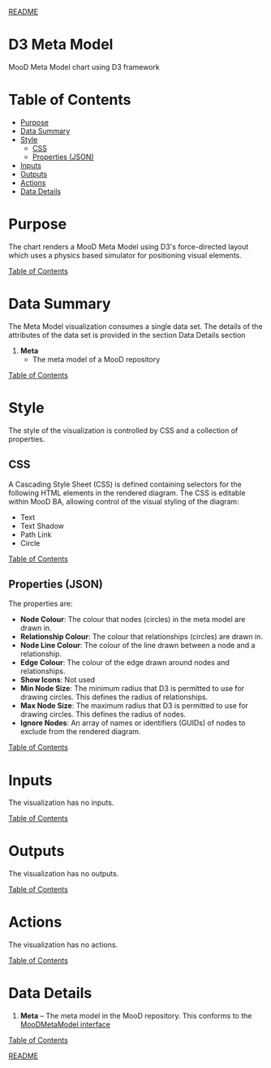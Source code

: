 [README](../../README.md)

# D3 Meta Model

MooD Meta Model chart using D3 framework

# Table of Contents

*   [Purpose](#purpose)
*   [Data Summary](#data-summary)
*   [Style](#style)
    * [CSS](#css)
    * [Properties (JSON)](#properties-json)
*   [Inputs](#inputs)
*   [Outputs](#outputs)
*   [Actions](#actions)
*   [Data Details](#data-details)

# Purpose
The chart renders a MooD Meta Model using D3's force-directed layout which uses a physics based simulator for positioning visual elements.

[Table of Contents](#table-of-contents)

# Data Summary

The Meta Model visualization consumes a single data set. The details of the attributes of the data set is provided in the section Data Details section
1.	__Meta__
    * The meta model of a MooD repository

[Table of Contents](#table-of-contents)

# Style

The style of the visualization is controlled by CSS and a collection of properties.

## CSS

A Cascading Style Sheet (CSS) is defined containing selectors for the following HTML elements in the rendered diagram. The CSS is editable within MooD BA, allowing control of the visual styling of the diagram:

*	Text
*   Text Shadow
*   Path Link
*   Circle

[Table of Contents](#table-of-contents)

## Properties (JSON)

The properties are:

*	__Node Colour__: The colour that nodes (circles) in the meta model are drawn in.
*	__Relationship Colour__: The colour that relationships (circles) are drawn in.
*	__Node Line Colour__: The colour of the line drawn between a node and a relationship.
*	__Edge Colour__: The colour of the edge drawn around nodes and relationships.
*	__Show Icons__: Not used
*	__Min Node Size__: The minimum radius that D3 is permitted to use for drawing circles. This defines the radius of relationships.
*	__Max Node Size__: The maximum radius that D3 is permitted to use for drawing circles. This defines the radius of nodes.
*   __Ignore Nodes__: An array of names or identifiers (GUIDs) of nodes to exclude from the rendered diagram.

[Table of Contents](#table-of-contents)


# Inputs

The visualization has no inputs.

[Table of Contents](#table-of-contents)

# Outputs

The visualization has no outputs.

[Table of Contents](#table-of-contents)

# Actions

The visualization has no actions.

[Table of Contents](#table-of-contents)

# Data Details

1.	__Meta__ – The meta model in the MooD repository. This conforms to the [MooDMetaModel interface](../../docs/data-shape-schema.md#graphql-interfaces)

[Table of Contents](#table-of-contents)

[README](../../README.md)
